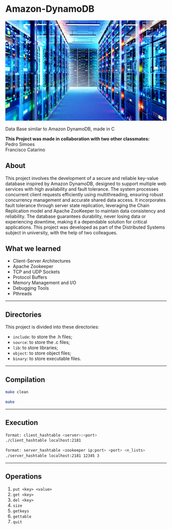 # Amazon-DynamoDB
![Project IMG](DB.png)

Data Base similar to Amazon DynamoDB, made in C

**This Project was made in collaboration with two other classmates:**<br>
Pedro Simoes <br>
Francisco Catarino <br>

## About
This project involves the development of a secure and reliable key-value database inspired by Amazon DynamoDB, designed to support multiple web services with high availability and fault tolerance. The system processes concurrent client requests efficiently using multithreading, ensuring robust concurrency management and accurate shared data access. It incorporates fault tolerance through server state replication, leveraging the Chain Replication model and Apache ZooKeeper to maintain data consistency and reliability. The database guarantees durability, never losing data or experiencing downtime, making it a dependable solution for critical applications.
This project was developed as part of the Distributed Systems subject in university, with the help of two colleagues.

## What we learned
  - Client-Server Architectures
  - Apache Zookeeper
  - TCP and UDP Sockets
  - Protocol Buffers
  - Memory Management and I/O
  - Debugging Tools
  - Pthreads

---
## Directories
This project is divided into these directories:
- ```include```: to store the .h files;
- ```source```: to store the .c files;
- ```lib```: to store libraries;
- ```object```: to store object files;
- ```binary```: to store executable files.

---
## Compilation
```bash
make clean
```
```bash
make
```

---
## Execution

```bash
format: client_hashtable <server>:<port>
./client_hashtable localhost:2181
```

```bash
format: server_hashtable <zookeeper ip:port> <port> <n_lists>
./server_hashtable localhost:2181 12345 3
```

---
## Operations
1. ```put <key> <value>```
2. ```get <key>```
3. ```del <key>```
4. ```size```
5. ```getkeys```
6. ```gettable```
7. ```quit```
